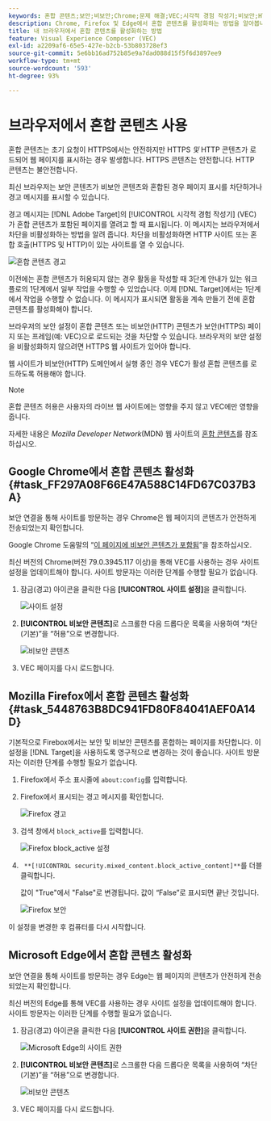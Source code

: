 ```yaml
---
keywords: 혼합 콘텐츠;보안;비보안;Chrome;문제 해결;VEC;시각적 경험 작성기;비보안;HTTP;HTTPS;Firefox;Internet Explorer
description: Chrome, Firefox 및 Edge에서 혼합 콘텐츠를 활성화하는 방법을 알아봅니다. 보안 컨텐츠가 비보안 컨텐츠와 혼합되므로 브라우저에서 페이지 표시를 차단하는 경우 혼합 콘텐츠를 사용할 수 있습니다.
title: 내 브라우저에서 혼합 콘텐츠를 활성화하는 방법
feature: Visual Experience Composer (VEC)
exl-id: a2209af6-65e5-427e-b2cb-53b803728ef3
source-git-commit: 5e6bb16ad752b85e9a7dad088d15f5f6d3897ee9
workflow-type: tm+mt
source-wordcount: '593'
ht-degree: 93%

---
```


# 브라우저에서 혼합 콘텐츠 사용

혼합 콘텐츠는 초기 요청이 HTTPS에서는 안전하지만 HTTPS *및* HTTP 콘텐츠가 로드되어 웹 페이지를 표시하는 경우 발생합니다. HTTPS 콘텐츠는 안전합니다. HTTP 콘텐츠는 불안전합니다.

최신 브라우저는 보안 콘텐츠가 비보안 콘텐츠와 혼합된 경우 페이지 표시를 차단하거나 경고 메시지를 표시할 수 있습니다.

경고 메시지는 [!DNL Adobe Target]의 [!UICONTROL 시각적 경험 작성기] (VEC)가 혼합 콘텐츠가 포함된 페이지를 열려고 할 때 표시됩니다. 이 메시지는 브라우저에서 차단을 비활성화하는 방법을 알려 줍니다. 차단을 비활성화하면 HTTP 사이트 또는 혼합 호출(HTTPS 및 HTTP)이 있는 사이트를 열 수 있습니다.

![혼합 콘텐츠 경고](/help/main/c-experiences/c-visual-experience-composer/r-troubleshoot-composer/assets/mixed_content_warning.png)

이전에는 혼합 콘텐츠가 허용되지 않는 경우 활동을 작성할 때 3단계 안내가 있는 워크플로의 1단계에서 일부 작업을 수행할 수 있었습니다. 이제 [!DNL Target]에서는 1단계에서 작업을 수행할 수 없습니다. 이 메시지가 표시되면 활동을 계속 만들기 전에 혼합 콘텐츠를 활성화해야 합니다.

브라우저의 보안 설정이 혼합 콘텐츠 또는 비보안(HTTP) 콘텐츠가 보안(HTTPS) 페이지 또는 프레임(예: VEC)으로 로드되는 것을 차단할 수 있습니다. 브라우저의 보안 설정을 비활성화하지 않으려면 HTTPS 웹 사이트가 있어야 합니다.

웹 사이트가 비보안(HTTP) 도메인에서 실행 중인 경우 VEC가 활성 혼합 콘텐츠를 로드하도록 허용해야 합니다.

>[!NOTE]
>
>혼합 콘텐츠 허용은 사용자의 라이브 웹 사이트에는 영향을 주지 않고 VEC에만 영향을 줍니다.

자세한 내용은 *Mozilla Developer Network*(MDN) 웹 사이트의 [혼합 콘텐츠](https://developer.mozilla.org/en-US/docs/Web/Security/Mixed_content)를 참조하십시오.

## Google Chrome에서 혼합 콘텐츠 활성화 {#task_FF297A08F66E47A588C14FD67C037B3A}

보안 연결을 통해 사이트를 방문하는 경우 Chrome은 웹 페이지의 콘텐츠가 안전하게 전송되었는지 확인합니다.

Google Chrome 도움말의 “[이 페이지에 비보안 콘텐츠가 포함됨](https://support.google.com/chrome/answer/1342714?hl=en)”을 참조하십시오.

최신 버전의 Chrome(버전 79.0.3945.117 이상)을 통해 VEC를 사용하는 경우 사이트 설정을 업데이트해야 합니다. 사이트 방문자는 이러한 단계를 수행할 필요가 없습니다.

1. 잠금(경고) 아이콘을 클릭한 다음 **[!UICONTROL 사이트 설정]**&#x200B;을 클릭합니다.

   ![사이트 설정](/help/main/c-experiences/c-visual-experience-composer/r-troubleshoot-composer/assets/site-settings.png)

1. **[!UICONTROL 비보안 콘텐츠]**&#x200B;로 스크롤한 다음 드롭다운 목록을 사용하여 “차단(기본)”을 “허용”으로 변경합니다.

   ![비보안 콘텐츠](/help/main/c-experiences/c-visual-experience-composer/r-troubleshoot-composer/assets/insecure-content.png)

1. VEC 페이지를 다시 로드합니다.

## Mozilla Firefox에서 혼합 콘텐츠 활성화 {#task_5448763B8DC941FD80F84041AEF0A14D}

기본적으로 Firebox에서는 보안 및 비보안 콘텐츠를 혼합하는 페이지를 차단합니다. 이 설정을 [!DNL Target]을 사용하도록 영구적으로 변경하는 것이 좋습니다. 사이트 방문자는 이러한 단계를 수행할 필요가 없습니다.

1. Firefox에서 주소 표시줄에 `about:config`를 입력합니다.
1. Firefox에서 표시되는 경고 메시지를 확인합니다.

   ![Firefox 경고](/help/main/c-experiences/c-visual-experience-composer/r-troubleshoot-composer/assets/firefox.png)

1. 검색 창에서 `block_active`를 입력합니다.

   ![Firefox block_active 설정](/help/main/c-experiences/c-visual-experience-composer/r-troubleshoot-composer/assets/firefox3.png)

1. ` **[!UICONTROL security.mixed_content.block_active_content]**`를 더블 클릭합니다.

   값이 &quot;True&quot;에서 &quot;False&quot;로 변경됩니다. 값이 “False”로 표시되면 끝난 것입니다.

   ![Firefox 보안](/help/main/c-experiences/c-visual-experience-composer/r-troubleshoot-composer/assets/firefox2.png)

이 설정을 변경한 후 컴퓨터를 다시 시작합니다.

## Microsoft Edge에서 혼합 콘텐츠 활성화

보안 연결을 통해 사이트를 방문하는 경우 Edge는 웹 페이지의 콘텐츠가 안전하게 전송되었는지 확인합니다.

최신 버전의 Edge를 통해 VEC를 사용하는 경우 사이트 설정을 업데이트해야 합니다. 사이트 방문자는 이러한 단계를 수행할 필요가 없습니다.

1. 잠금(경고) 아이콘을 클릭한 다음 **[!UICONTROL 사이트 권한]**&#x200B;을 클릭합니다.

   ![Microsoft Edge의 사이트 권한](/help/main/c-experiences/c-visual-experience-composer/r-troubleshoot-composer/assets/ms-edge.png)

1. **[!UICONTROL 비보안 콘텐츠]**&#x200B;로 스크롤한 다음 드롭다운 목록을 사용하여 “차단(기본)”을 “허용”으로 변경합니다.

   ![비보안 콘텐츠](/help/main/c-experiences/c-visual-experience-composer/r-troubleshoot-composer/assets/ms-edge-2.png)

1. VEC 페이지를 다시 로드합니다.
